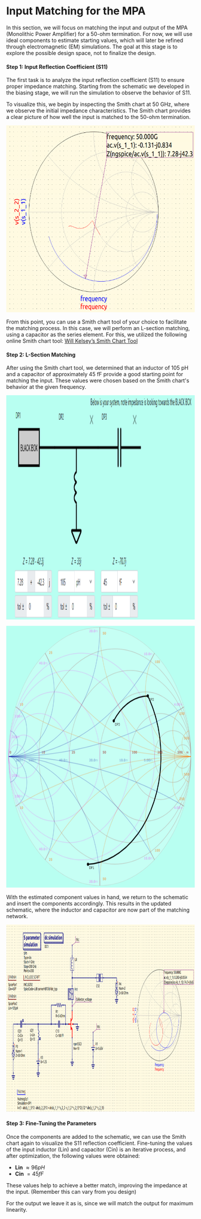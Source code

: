 
# Input Matching for the MPA

In this section, we will focus on matching the input and output of the MPA (Monolithic Power Amplifier) for a 50-ohm termination. For now, we will use ideal components to estimate starting values, which will later be refined through electromagnetic (EM) simulations. The goal at this stage is to explore the possible design space, not to finalize the design.

#### Step 1: Input Reflection Coefficient (S11)

The first task is to analyze the input reflection coefficient (S11) to ensure proper impedance matching. Starting from the schematic we developed in the biasing stage, we will run the simulation to observe the behavior of S11.

To visualize this, we begin by inspecting the Smith chart at 50 GHz, where we observe the initial impedance characteristics. The Smith chart provides a clear picture of how well the input is matched to the 50-ohm termination.

<p align="center"> <img src=".media/result_initial_matching_1.png" width="600" height="500" /> </p>

From this point, you can use a Smith chart tool of your choice to facilitate the matching process. In this case, we will perform an L-section matching, using a capacitor as the series element. For this, we utilized the following online Smith chart tool: [Will Kelsey’s Smith Chart Tool](https://www.will-kelsey.com/smith_chart/)

#### Step 2: L-Section Matching

After using the Smith chart tool, we determined that an inductor of 105 pH and a capacitor of approximately 45 fF provide a good starting point for matching the input. These values were chosen based on the Smith chart's behavior at the given frequency.
<p align="center"> <img src=".media/smith_chart_software_1.png" width="800" height="600" /> </p>
<p align="center"> <img src=".media/smith_chart_software_2.png" width="800" height="700" /> </p>

With the estimated component values in hand, we return to the schematic and insert the components accordingly. This results in the updated schematic, where the inductor and capacitor are now part of the matching network.

<p align="center"> <img src=".media/schematic_matching_1.png" width="800" height="500" /> </p>

#### Step 3: Fine-Tuning the Parameters

Once the components are added to the schematic, we can use the Smith chart again to visualize the S11 reflection coefficient. Fine-tuning the values of the input inductor (Lin) and capacitor (Cin) is an iterative process, and after optimization, the following values were obtained:

- **Lin** $\approx 96 pH$
- **Cin** $= 45 fF$

These values help to achieve a better match, improving the impedance at the input. (Remember this can vary from you design)

For the output we leave it as is, since we will match the output for maximum linearity. 

